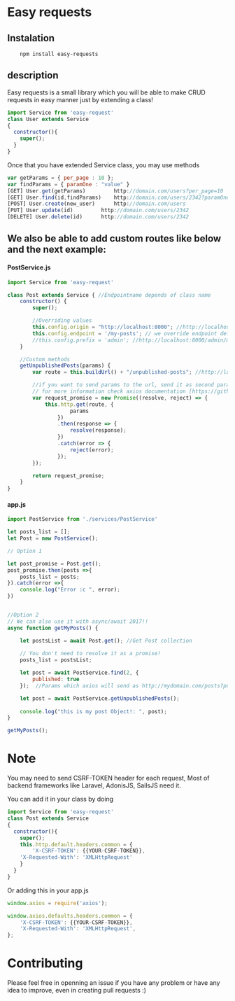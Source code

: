 # Easy requests

## Instalation
```
    npm install easy-requests
```

## description
Easy requests is a small library which you will be able to make CRUD requests in easy manner just by extending a class! 
```js
import Service from 'easy-request'
class User extends Service
{
  constructor(){
    super();
  }
}
```
Once that you have extended Service class, you may use methods 
```js
var getParams = { per_page : 10 }; 
var findParams = { paramOne : "value" }
[GET] User.get(getParams)         http://domain.com/users?per_page=10
[GET] User.find(id,findParams)    http://domain.com/users/2342?paramOne=value 
[POST] User.create(new_user)      http://domain.com/users   
[PUT] User.update(id) 		  http://domain.com/users/2342		
[DELETE] User.delete(id)	  http://domain.com/users/2342

```
## We also be able to add custom routes like below and the next example:

#### PostService.js
```js
import Service from 'easy-request'

class Post extends Service { //Endpointname depends of class name
	constructor() {
		super();

		//Overriding values
		this.config.origin = "http://localhost:8000"; //http://localhost:8000/posts
		this.config.endpoint = '/my-posts'; // we override endpoint default name to, http://localhost:8000/my-posts 
		//this.config.prefix = 'admin'; //http://localhost:8000/admin/my-posts
	}

	//Custom methods
	getUnpublishedPosts(params) {
		var route = this.buildUrl() + "/unpublished-posts"; //http://localhost:8000/my-posts/unpublished-posts 

		//if you want to send params to the url, send it as second parameter in this.http.get function
		// for more information check axios documentation [https://github.com/mzabriskie/axios]
		var request_promise = new Promise((resolve, reject) => {
			this.http.get(route, {
					params
				})
				.then(response => {
					resolve(response);
				})
				.catch(error => {
					reject(error);
				});
		});

		return request_promise;
	}
}
```

#### app.js
```js
import PostService from './services/PostService'

let posts_list = [];
let Post = new PostService();

// Option 1

let post_promise = Post.get();
post_promise.then(posts =>{
	posts_list = posts;
}).catch(error =>{
    console.log("Error :c ", error);
})


//Option 2
// We can also use it with async/await 2017!!
async function getMyPosts() {

	let postsList = await Post.get(); //Get Post collection
	
	// You don't need to resolve it as a promise!
	posts_list = postsList;

	let post = await PostService.find(2, {
		published: true 
	});  //Params which axios will send as http://mydomain.com/posts?published=true

	let post = await PostService.getUnpublishedPosts();
	
	console.log("this is my post Object!: ", post);
}

getMyPosts();
```

# Note

You may need to send CSRF-TOKEN header for each request, Most of backend frameworks like Laravel, AdonisJS, SailsJS need it.

You can add it in your class by doing

```js
import Service from 'easy-request'
class Post extends Service
{
  constructor(){
    super();
    this.http.default.headers.common = {
    	'X-CSRF-TOKEN': {{YOUR-CSRF-TOKEN}},
	'X-Requested-With': 'XMLHttpRequest'
    }
  }
}
```

Or adding this in your app.js

```js
window.axios = require('axios');

window.axios.defaults.headers.common = {
	'X-CSRF-TOKEN': {{YOUR-CSRF-TOKEN}},
	'X-Requested-With': 'XMLHttpRequest',
};
```

# Contributing

Please feel free in openning an issue if you have any problem or have any idea to improve, even in creating pull requests :)

